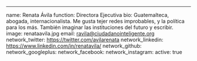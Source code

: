 ---
name: Renata Ávila
function: Directora Ejecutiva 
bio: Guatemalteca, abogada, internacionalista. Me gusta tejer redes improbables, y la política para los más. También imaginar las instituciones del futuro y escribir.
image: renataavila.jpg
email: ravila@ciudadanointeligente.org
network_twitter: https://twitter.com/avilarenata
network_linkedin: https://www.linkedin.com/in/renatavila/
network_github:
network_googleplus:
network_facebook:
network_instagram:
active: true

